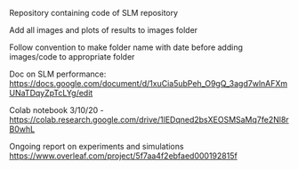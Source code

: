 Repository containing code of SLM repository

Add all images and plots of results to images folder

Follow convention to make folder name with date before adding images/code to appropriate folder

Doc on SLM performance: https://docs.google.com/document/d/1xuCia5ubPeh_O9gQ_3agd7wlnAFXmUNaTDqyZpTcLYg/edit

Colab notebook
3/10/20 - https://colab.research.google.com/drive/1lEDqned2bsXEOSMSaMq7fe2Nl8rB0whL

Ongoing report on experiments and simulations
https://www.overleaf.com/project/5f7aa4f2ebfaed000192815f

